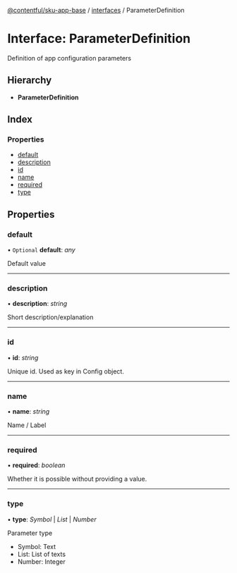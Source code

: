 [@contentful/sku-app-base](../README.md) / [interfaces](../modules/interfaces.md) / ParameterDefinition

# Interface: ParameterDefinition

Definition of app configuration parameters

## Hierarchy

* **ParameterDefinition**

## Index

### Properties

* [default](interfaces.parameterdefinition.md#default)
* [description](interfaces.parameterdefinition.md#description)
* [id](interfaces.parameterdefinition.md#id)
* [name](interfaces.parameterdefinition.md#name)
* [required](interfaces.parameterdefinition.md#required)
* [type](interfaces.parameterdefinition.md#type)

## Properties

### default

• `Optional` **default**: *any*

Default value

___

### description

• **description**: *string*

Short description/explanation

___

### id

• **id**: *string*

Unique id. Used as key in Config object.

___

### name

• **name**: *string*

Name / Label

___

### required

• **required**: *boolean*

Whether it is possible without providing a value.

___

### type

• **type**: *Symbol* \| *List* \| *Number*

Parameter type
- Symbol: Text
- List: List of texts
- Number: Integer
